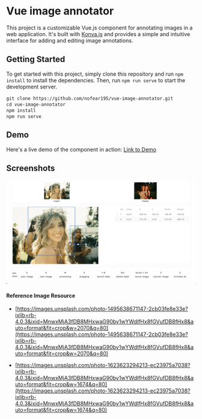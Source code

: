 # Vue image annotator

This project is a customizable Vue.js component for annotating images in a web application. It's built with [Konva.js](https://konvajs.org/) and provides a simple and intuitive interface for adding and editing image annotations.

## Getting Started

To get started with this project, simply clone this repository and run `npm install` to install the dependencies. Then, run `npm run serve` to start the development server.

```
git clone https://github.com/nofear195/vue-image-annotator.git
cd vue-image-annotator
npm install
npm run serve
```

## Demo

Here's a live demo of the component in action: [Link to Demo](http://localhost:4173/vue-image-annotator/)


## Screenshots

![This is a screenshot](/screenshot.png)

#### Reference Image Resource

- [https://images.unsplash.com/photo-1495638671147-2cb03fe8e33e?ixlib=rb-4.0.3&ixid=MnwxMjA3fDB8MHxwaG90by1wYWdlfHx8fGVufDB8fHx8&auto=format&fit=crop&w=2070&q=80](https://images.unsplash.com/photo-1495638671147-2cb03fe8e33e?ixlib=rb-4.0.3&ixid=MnwxMjA3fDB8MHxwaG90by1wYWdlfHx8fGVufDB8fHx8&auto=format&fit=crop&w=2070&q=80)

- [https://images.unsplash.com/photo-1623623294213-ec23975a7038?ixlib=rb-4.0.3&ixid=MnwxMjA3fDB8MHxwaG90by1wYWdlfHx8fGVufDB8fHx8&auto=format&fit=crop&w=1674&q=80](https://images.unsplash.com/photo-1623623294213-ec23975a7038?ixlib=rb-4.0.3&ixid=MnwxMjA3fDB8MHxwaG90by1wYWdlfHx8fGVufDB8fHx8&auto=format&fit=crop&w=1674&q=80)
